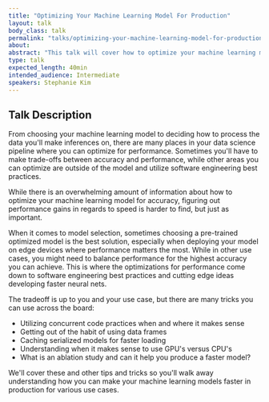 ```yaml
---
title: "Optimizing Your Machine Learning Model For Production"
layout: talk
body_class: talk
permalink: "talks/optimizing-your-machine-learning-model-for-production"
about: 
abstract: "This talk will cover how to optimize your machine learning model for production. Learn the tradeoffs between choosing models for accuracy versus performance and how to optimize post training by adopting software engineering best practices."
type: talk
expected_length: 40min
intended_audience: Intermediate
speakers: Stephanie Kim
---
```


## Talk Description
From choosing your machine learning model to deciding how to process the data you'll make inferences on, there are many places in your data science pipeline where you can optimize for performance. Sometimes you'll have to make trade-offs between accuracy and performance, while other areas you can optimize are outside of the model and utilize software engineering best practices.

While there is an overwhelming amount of information about how to optimize your machine learning model for accuracy, figuring out performance gains in regards to speed is harder to find, but just as important.  

When it comes to model selection, sometimes choosing a pre-trained optimized model is the best solution, especially when deploying your model on edge devices where performance matters the most. While in other use cases, you might need to balance performance for the highest accuracy you can achieve. This is where the optimizations for performance come down to software engineering best practices and cutting edge ideas developing faster neural nets.

The tradeoff is up to you and your use case, but there are many tricks you can use across the board: 
* Utilizing concurrent code practices when and where it makes sense
* Getting out of the habit of using data frames
* Caching serialized models for faster loading
* Understanding when it makes sense to use GPU's versus CPU's
* What is an ablation study and can it help you produce a faster model?

We'll cover these and other tips and tricks so you'll walk away understanding how you can make your machine learning models faster in production for various use cases.
    